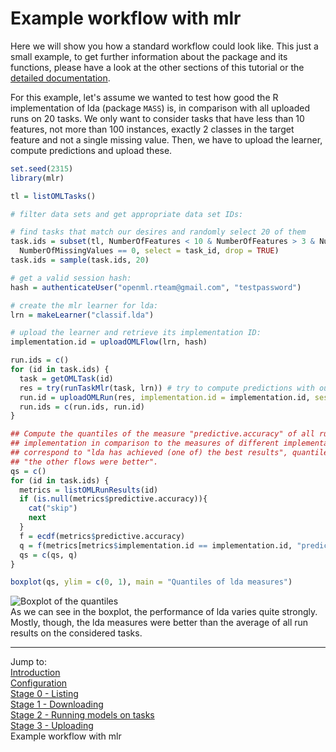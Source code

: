 Example workflow with mlr
=========================

Here we will show you how a standard workflow could look like. This just a small example, to get
further information about the package and its functions, please have a look at the other sections
of this tutorial or the [detailed documentation](http://www.rdocumentation.org/packages/OpenML).

For this example, let's assume we wanted to test how good the R implementation of lda (package 
`MASS`) is, in comparison with all uploaded runs on 20 tasks. We only want to consider tasks
that have less than 10 features, not more than 100 instances, exactly 2 classes in the target
feature and not a single missing value. Then, we have to upload the learner, compute predictions and
upload these.


```r
set.seed(2315)
library(mlr)

tl = listOMLTasks()

# filter data sets and get appropriate data set IDs:

# find tasks that match our desires and randomly select 20 of them
task.ids = subset(tl, NumberOfFeatures < 10 & NumberOfFeatures > 3 & NumberOfInstances < 100 & NumberOfClasses == 2 & 
  NumberOfMissingValues == 0, select = task_id, drop = TRUE)
task.ids = sample(task.ids, 20)

# get a valid session hash:
hash = authenticateUser("openml.rteam@gmail.com", "testpassword")

# create the mlr learner for lda:
lrn = makeLearner("classif.lda")

# upload the learner and retrieve its implementation ID:
implementation.id = uploadOMLFlow(lrn, hash) 

run.ids = c()
for (id in task.ids) {
  task = getOMLTask(id)
  res = try(runTaskMlr(task, lrn)) # try to compute predictions with our learner
  run.id = uploadOMLRun(res, implementation.id = implementation.id, session.hash = hash)
  run.ids = c(run.ids, run.id)
}

## Compute the quantiles of the measure "predictive.accuracy" of all runs using our lda  
## implementation in comparison to the measures of different implementations. Quantiles next to 1  
## correspond to "lda has achieved (one of) the best results", quantiles next to 0 correspond to  
## "the other flows were better".
qs = c()
for (id in task.ids) {
  metrics = listOMLRunResults(id)
  if (is.null(metrics$predictive.accuracy)){
    cat("skip")
    next
  }
  f = ecdf(metrics$predictive.accuracy)
  q = f(metrics[metrics$implementation.id == implementation.id, "predictive.accuracy"])
  qs = c(qs, q)
}

boxplot(qs, ylim = c(0, 1), main = "Quantiles of lda measures")
```
![Boxplot of the quantiles](https://raw.githubusercontent.com/openml/r/master/doc/figures/boxplot_example.png)  
As we can see in the boxplot, the performance of lda varies quite strongly. Mostly, though, the lda
measures were better than the average of all run results on the considered tasks.

----------------------------------------------------------------------------------------------------
Jump to:   
[Introduction](1-Introduction.md)  
[Configuration](2-Configuration.md)  
[Stage 0 - Listing](3-Stage-0-Listing.md)  
[Stage 1 - Downloading](4-Stage-1-Downloading.md)  
[Stage 2 - Running models on tasks](5-Stage-2-Running.md)  
[Stage 3 - Uploading](6-Stage-3-Uploading.md)  
Example workflow with mlr
